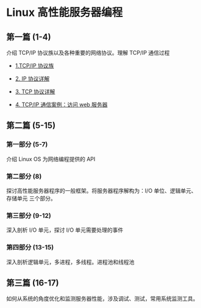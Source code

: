 # Linux 高性能服务器编程

## 第一篇 (1-4)

介绍 TCP/IP 协议族以及各种重要的网络协议。理解 TCP/IP 通信过程

- [1.TCP/IP 协议族](./chapter1.md)

- [2. IP 协议详解](./chapter2.md)

- [3. TCP 协议详解](./chapter3.md)

- [4. TCP/IP 通信案例：访问 web 服务器](./chapter4.md)

## 第二篇 (5-15)

### 第一部分 (5-7)

介绍 Linux OS 为网络编程提供的 API

### 第二部分 (8)

探讨高性能服务器程序的一般框架。将服务器程序解构为：I/O 单位、逻辑单元、存储单元 三个部分。

### 第三部分 (9-12)

深入剖析 I/O 单元，探讨 I/O 单元需要处理的事件

### 第四部分 (13-15)

深入剖析逻辑单元，多进程，多线程。进程池和线程池

## 第三篇 (16-17)

如何从系统的角度优化和监测服务器性能，涉及调试、测试，常用系统监测工具。

